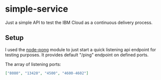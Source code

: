 # simple-service

Just a simple API to test the IBM Cloud as a continuous delivery process.

## Setup

I used the [node-pong] module to just start a quick listening api endpoint for testing purposes. It provides default "/ping" endpoint on defined ports.

The array of listening ports:

```json
["8080", "13420", "4500", "4600-4602"]
```

[node-pong]: (https://www.npmjs.com/package/node-pong) "Node Pong"